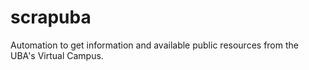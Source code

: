 # scrapuba
Automation to get information and available public resources from the UBA's Virtual Campus.
